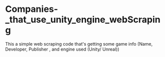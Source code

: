 # Companies-_that_use_unity_engine_webScraping

This a simple web scraping code that's getting some game info (Name, Developer, Publisher , and engine used (Unity/ Unreal)) 
